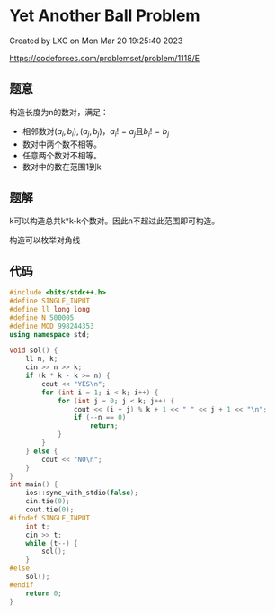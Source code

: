 # Yet Another Ball Problem

Created by LXC on Mon Mar 20 19:25:40 2023

https://codeforces.com/problemset/problem/1118/E

## 题意


构造长度为n的数对，满足：
* 相邻数对$(a_i, b_i),(a_j, b_j)$，$a_i!=a_j$且$b_i!=b_j$
* 数对中两个数不相等。
* 任意两个数对不相等。
* 数对中的数在范围1到k

## 题解

k可以构造总共k*k-k个数对。因此n不超过此范围即可构造。

构造可以枚举对角线

## 代码
``` cpp
#include <bits/stdc++.h>
#define SINGLE_INPUT
#define ll long long
#define N 500005
#define MOD 998244353
using namespace std;

void sol() {
    ll n, k;
    cin >> n >> k;
    if (k * k - k >= n) {
        cout << "YES\n";
        for (int i = 1; i < k; i++) {
            for (int j = 0; j < k; j++) {
                cout << (i + j) % k + 1 << " " << j + 1 << "\n";
                if (--n == 0)
                    return;
            }
        }
    } else {
        cout << "NO\n";
    }
}
int main() {
    ios::sync_with_stdio(false);
    cin.tie(0);
    cout.tie(0);
#ifndef SINGLE_INPUT
    int t;
    cin >> t;
    while (t--) {
        sol();
    }
#else
    sol();
#endif
    return 0;
}
```
